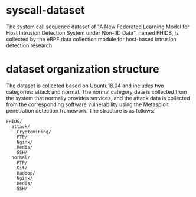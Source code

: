 # syscall-dataset
The system call sequence dataset of "A New Federated Learning Model for Host Intrusion Detection System under Non-IID Data", named FHIDS, is collected by the eBPF data collection module for host-based intrusion detection research
# dataset organization structure    
The dataset is collected based on Ubuntu18.04 and includes two categories: attack and normal. The normal category data is collected from the system that normally provides services, and the attack data is collected from the corresponding software vulnerability using the Metasploit penetration detection framework. The structure is as follows:

    FHIDS/
      attack/
        Cryptomining/
        FTP/
        Nginx/
        Redis/
        SSH/
      normal/
        FTP/
        Git/
        Hadoop/
        Nginx/
        Redis/
        SSH/     
